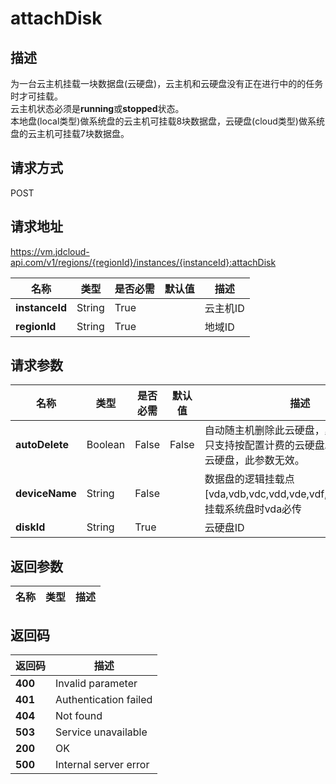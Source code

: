 # attachDisk


## 描述
为一台云主机挂载一块数据盘(云硬盘)，云主机和云硬盘没有正在进行中的的任务时才可挂载。<br>
云主机状态必须是<b>running</b>或<b>stopped</b>状态。<br>
本地盘(local类型)做系统盘的云主机可挂载8块数据盘，云硬盘(cloud类型)做系统盘的云主机可挂载7块数据盘。


## 请求方式
POST

## 请求地址
https://vm.jdcloud-api.com/v1/regions/{regionId}/instances/{instanceId}:attachDisk

|名称|类型|是否必需|默认值|描述|
|---|---|---|---|---|
|**instanceId**|String|True||云主机ID|
|**regionId**|String|True||地域ID|

## 请求参数
|名称|类型|是否必需|默认值|描述|
|---|---|---|---|---|
|**autoDelete**|Boolean|False|False|自动随主机删除此云硬盘，默认为False，只支持按配置计费的云硬盘。如果是共享型云硬盘，此参数无效。|
|**deviceName**|String|False||数据盘的逻辑挂载点[vda,vdb,vdc,vdd,vde,vdf,vdg,vdh,vdi]，挂载系统盘时vda必传|
|**diskId**|String|True||云硬盘ID|


## 返回参数
|名称|类型|描述|
|---|---|---|



## 返回码
|返回码|描述|
|---|---|
|**400**|Invalid parameter|
|**401**|Authentication failed|
|**404**|Not found|
|**503**|Service unavailable|
|**200**|OK|
|**500**|Internal server error|
